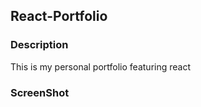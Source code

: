 ## React-Portfolio

### Description

This is my personal portfolio featuring react

### ScreenShot




